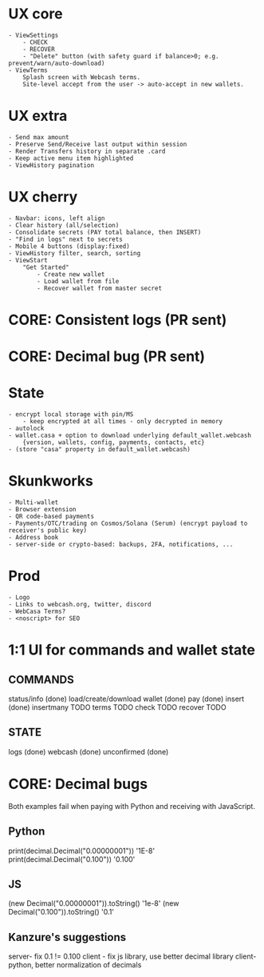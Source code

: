 # UX core
	- ViewSettings
		- CHECK
		- RECOVER
		- "Delete" button (with safety guard if balance>0; e.g. prevent/warn/auto-download)
	- ViewTerms
		Splash screen with Webcash terms.
		Site-level accept from the user -> auto-accept in new wallets.

# UX extra
	- Send max amount
	- Preserve Send/Receive last output within session
	- Render Transfers history in separate .card
	- Keep active menu item highlighted
	- ViewHistory pagination

# UX cherry
	- Navbar: icons, left align
	- Clear history (all/selection)
	- Consolidate secrets (PAY total balance, then INSERT)
	- "Find in logs" next to secrets
	- Mobile 4 buttons (display:fixed)
	- ViewHistory filter, search, sorting
	- ViewStart
		"Get Started"
			- Create new wallet
			- Load wallet from file
			- Recover wallet from master secret

# CORE: Consistent logs (PR sent)
# CORE: Decimal bug (PR sent)

# State
	- encrypt local storage with pin/MS
		- keep encrypted at all times - only decrypted in memory
	- autolock
	- wallet.casa + option to download underlying default_wallet.webcash
		{version, wallets, config, payments, contacts, etc}
	- (store "casa" property in default_wallet.webcash)

# Skunkworks
	- Multi-wallet
	- Browser extension
	- QR code-based payments
	- Payments/OTC/trading on Cosmos/Solana (Serum) (encrypt payload to receiver's public key)
	- Address book
	- server-side or crypto-based: backups, 2FA, notifications, ...

# Prod
    - Logo
	- Links to webcash.org, twitter, discord
	- WebCasa Terms?
	- <noscript> for SEO

# 1:1 UI for commands and wallet state

## COMMANDS
status/info (done)
load/create/download wallet (done)
pay (done)
insert (done)
insertmany TODO
terms TODO
check TODO
recover TODO

## STATE
logs (done)
webcash (done)
unconfirmed (done)

# CORE: Decimal bugs

Both examples fail when paying with Python and receiving with JavaScript.

## Python
print(decimal.Decimal("0.00000001"))
'1E-8'
print(decimal.Decimal("0.100"))
'0.100'

## JS
(new Decimal("0.00000001")).toString()
'1e-8'
(new Decimal("0.100")).toString()
'0.1'

## Kanzure's suggestions

server- fix 0.1 != 0.100
client - fix js library, use better decimal library
client- python, better normalization of decimals
